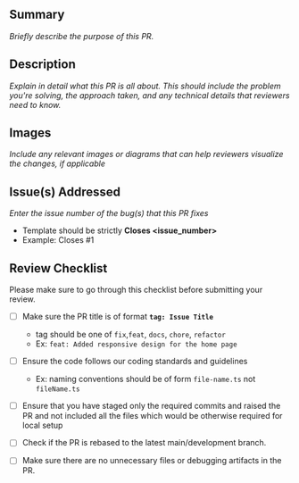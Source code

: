 ## Summary
 _Briefly describe the purpose of this PR._

## Description
_Explain in detail what this PR is all about. This should include the problem you're solving, the approach taken, and any technical details that reviewers need to know._

## Images
_Include any relevant images or diagrams that can help reviewers visualize the changes, if applicable_


## Issue(s) Addressed
_Enter the issue number of the bug(s) that this PR fixes_
- Template should be strictly **Closes <issue_number>**
- Example: Closes #1

## Review Checklist
Please make sure to go through this checklist before submitting your review.

- [ ] Make sure the PR title is of format **`tag: Issue Title`**
   - tag should be one of `fix`,`feat`, `docs`, `chore`, `refactor`
   - Ex: `feat: Added responsive design for the home page`
- [ ] Ensure the code follows our coding standards and guidelines
   - Ex:  naming conventions should be of form `file-name.ts` not `fileName.ts`
- [ ] Ensure that you have staged only the required commits and raised the PR and not included all the files which would be otherwise required for local setup
- [ ] Check if the PR is rebased to the latest main/development branch.
- [ ] Make sure there are no unnecessary files or debugging artifacts in the PR.

